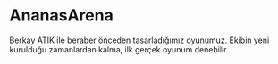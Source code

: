 # AnanasArena

Berkay ATIK ile beraber önceden tasarladığımız oyunumuz. Ekibin yeni kurulduğu zamanlardan kalma, ilk gerçek oyunum denebilir.
